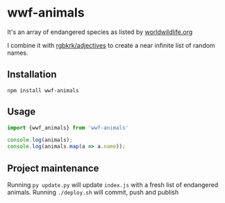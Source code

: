 # wwf-animals

It's an array of endangered species as listed by [worldwildlife.org](https://www.worldwildlife.org/species/directory)

I combine it with [rgbkrk/adjectives](https://github.com/rgbkrk/adjectives) to create a near infinite list of random names.


## Installation

```
npm install wwf-animals
```

## Usage

```typescript
import {wwf_animals} from 'wwf-animals'

console.log(animals);
console.log(animals.map(a => a.name));
```

## Project maintenance
Running `py update.py` will update `index.js` with a fresh list of endangered animals.
Running `./deploy.sh` will commit, push and publish
